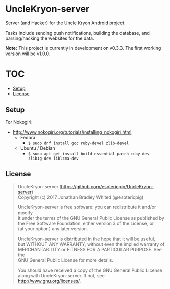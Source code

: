 # UncleKryon-server
Server (and Hacker) for the Uncle Kryon Android project.

Tasks include sending push notifications, building the database, and parsing/hacking the websites for the data.

**Note:** This project is currently in development on v0.3.3. The first working version will be v1.0.0.

# TOC
- [Setup](#setup)
- [License](#license)

## Setup
For Nokogiri:
- http://www.nokogiri.org/tutorials/installing_nokogiri.html
  - Fedora
    - `$ sudo dnf install gcc ruby-devel zlib-devel`
  - Ubuntu / Debian
    - `$ sudo apt-get install build-essential patch ruby-dev zlib1g-dev liblzma-dev`

## License
> UncleKryon-server (https://github.com/esotericpig/UncleKryon-server)  
> Copyright (c) 2017 Jonathan Bradley Whited (@esotericpig)  
> 
> UncleKryon-server is free software: you can redistribute it and/or modify  
> it under the terms of the GNU General Public License as published by  
> the Free Software Foundation, either version 3 of the License, or  
> (at your option) any later version.  
> 
> UncleKryon-server is distributed in the hope that it will be useful,  
> but WITHOUT ANY WARRANTY; without even the implied warranty of  
> MERCHANTABILITY or FITNESS FOR A PARTICULAR PURPOSE.  See the  
> GNU General Public License for more details.  
> 
> You should have received a copy of the GNU General Public License  
> along with UncleKryon-server.  If not, see <http://www.gnu.org/licenses/>.  
